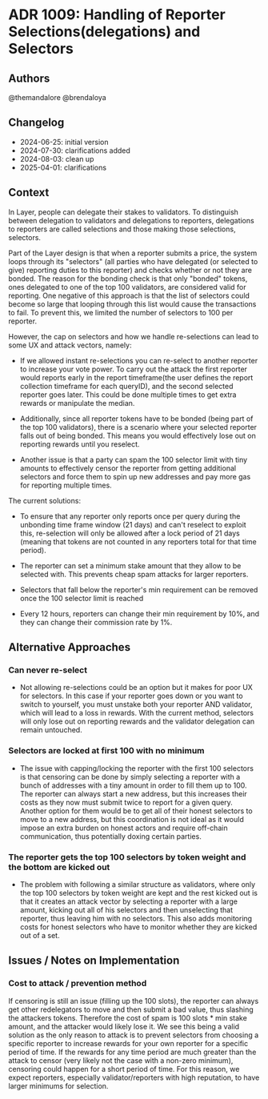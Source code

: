 # ADR 1009: Handling of Reporter Selections(delegations) and Selectors

## Authors

@themandalore @brendaloya

## Changelog

- 2024-06-25: initial version
- 2024-07-30: clarifications added 
- 2024-08-03: clean up
- 2025-04-01: clarifications 

## Context

In Layer, people can delegate their stakes to validators. To distinguish between delegation to validators and delegations to reporters, delegations to reporters are called selections and those making those selections, selectors.

Part of the Layer design is that when a reporter submits a price, the system loops through its "selectors" (all parties who have delegated (or selected to give) reporting duties to this reporter) and checks whether or not they are bonded.  The reason for the bonding check is that only "bonded" tokens, ones delegated to one of the top 100 validators, are considered valid for reporting.  One negative of this approach is that the list of selectors could become so large that looping through this list would cause the transactions to fail. To prevent this, we limited the number of selectors to 100 per reporter. 

However, the cap on selectors and how we handle re-selections can lead to some UX and attack vectors, namely:

- If we allowed instant re-selections you can re-select to another reporter to increase your vote power. To carry out the attack the first reporter would reports early in the report timeframe(the user defines the report collection timeframe for each queryID), and the second selected reporter goes later. This could be done multiple times to get extra rewards or manipulate the median. 

- Additionally, since all reporter tokens have to be bonded (being part of the top 100 validators), there is a scenario where your selected reporter falls out of being bonded. This means you would effectively lose out on reporting rewards until you reselect.  

- Another issue is that a party can spam the 100 selector limit with tiny amounts to effectively censor the reporter from getting additional selectors and force them to spin up new addresses and pay more gas for reporting multiple times.  

The current solutions:

- To ensure that any reporter only reports once per query during the unbonding time frame window (21 days) and can't reselect to exploit this, re-selection will only be allowed after a lock period of 21 days (meaning that tokens are not counted in any reporters total for that time period).    

- The reporter can set a minimum stake amount that they allow to be selected with. This prevents cheap spam attacks for larger reporters.

- Selectors that fall below the reporter's min requirement can be removed once the 100 selector limit is reached

- Every 12 hours, reporters can change their min requirement by 10%, and they can change their commission rate by 1%. 


## Alternative Approaches

### Can never re-select

- Not allowing re-selections could be an option but it makes for poor UX for selectors. In this case if your reporter goes down or you want to switch to yourself, you must unstake both your reporter AND validator, which will lead to a loss in rewards. With the current method, selectors will only lose out on reporting rewards and the validator delegation can remain untouched.

### Selectors are locked at first 100 with no minimum

- The issue with capping/locking the reporter with the first 100 selectors is that censoring can be done by simply selecting a reporter with a bunch of addresses with a tiny amount in order to fill them up to 100. The reporter can always start a new address, but this increases their costs as they now must submit twice to report for a given query.  Another option for them would be to get all of their honest selectors to move to a new address, but this coordination is not ideal as it would impose an extra burden on honest actors and require off-chain communication, thus potentially doxing certain parties.  


### The reporter gets the top 100 selectors by token weight and the bottom are kicked out

- The problem with following a similar structure as validators, where only the top 100 selectors by token weight are kept and the rest kicked out is that it creates an attack vector by selecting a reporter with a large amount, kicking out all of his selectors and then unselecting that reporter, thus leaving him with no selectors. This also adds monitoring costs for honest selectors who have to monitor whether they are kicked out of a set.

## Issues / Notes on Implementation

### Cost to attack / prevention method

If censoring is still an issue (filling up the 100 slots), the reporter can always get other redelegators to move and then submit a bad value, thus slashing the attackers tokens. Therefore the cost of spam is 100 slots * min stake amount, and the attacker would likely lose it. We see this being a valid solution as the only reason to attack is to prevent selectors from choosing a specific reporter to increase rewards for your own reporter for a specific period of time. If the rewards for any time period are much greater than the attack to censor (very likely not the case with a non-zero minimum), censoring could happen for a short period of time. For this reason, we expect reporters, especially validator/reporters with high reputation, to have larger minimums for selection.  


